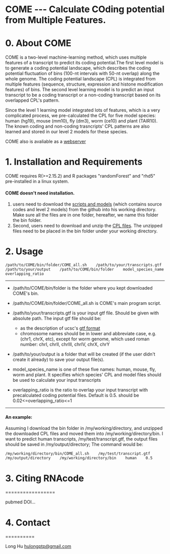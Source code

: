 
# COME --- Calculate COding potential from Multiple Features.

# 0. About COME

COME is a two-level machine-learning method, which uses multiple features of a transcript to predict its coding potential.The first level model is to generate a coding potential landscape, which describes the coding potential fluctuation of bins (100-nt intervals with 50-nt overlap) along the whole genome. The coding potential landscape (CPL) is integrated from multiple features (sequence, structure, expression and histone modification features) of bins. The second level learning model is to predict an input transcript to be a coding transcript or a non-coding transcript based on its overlapped CPL's pattern. 

Since the level 1 learning model integrated lots of features, which is a very complicated process, we pre-calculated the CPL for five model species: human (hg19), mouse (mm10), fly (dm3), worm (ce10) and plant (TAIR10). The known coding and non-coding trasncripts' CPL patterns are also learned and stored in our level 2 models for these species.

COME also is avaliable as a [webserver](http://RNAfinder.ncrnalab.org/COME)
# 1. Installation and Requirements

COME requires R(>=2.15.2) and R packages "randomForest" and "rhd5" pre-installed in a linux system.

#### COME doesn't need installation.    
1. users need to download the [scripts and models](https://github.com/rnaseqsucks/COME_test2) (which contains source codes and level 2 models) from the github into his working directory. Make sure all the files are in one folder, hereafter, we name this folder the bin folder.    
2. Second, users need to download and unzip the [CPL files](http://lulab.life.tsinghua.edu.cn/RNAfinder/come/CPL_files.tar.gz). The unzipped files need to be placed in the bin folder under your working directory.

# 2. Usage

    /path/to/COME/bin/folder/COME_all.sh    /path/to/your/transcripts.gtf    /path/to/your/output    /path/to/COME/bin/folder    model_species_name    overlapping_ratio
  
_____
* /path/to/COME/bin/folder is the folder where you kept downloaded COME's bin.

* /path/to/COME/bin/folder/COME_all.sh is COME's main program script.

* /path/to/your/transcripts.gtf is your input gtf file. Should be given with absolute path. The input gtf file should be:    
  * as the description of ucsc's [gtf format](http://genome.ucsc.edu/FAQ/FAQformat.html#format4)     
  * chromosome names should be in lower and abbreviate case, e.g. (chr1, chrX, etc), except for worm genome, which used roman number: chrI, chrII, chrIII, chrIV, chrX, chrY

* /path/to/your/output is a folder that will be created (if the user didn't create it already) to save your output file(s).

* model_species_name is one of these five names: human, mouse, fly, worm and plant. It specifies which species' CPL and model files should be used to calculate your input transcripts

* overlapping_ratio is the ratio to overlap your input transcript with precalculated coding potential files. Default is 0.5. should be 0.02<=overlapping_ratio<=1
______  
#### An example:

Assuming I download the bin folder in /my/working/directory, and unzipped the downloaded CPL files and moved them into /my/working/directory/bin. I want to predict human transcripts, /my/test/transcript.gtf, the output files should be saved in
/my/output/directory; The command would be: 
  
    /my/working/directory/bin/COME_all.sh    /my/test/transcript.gtf    /my/output/directory    /my/working/directory/bin    human    0.5



# 3. Citing RNAcode
=================

pubmed DOI...


# 4. Contact
==========

Long Hu <hulongptp@gmail.com>
